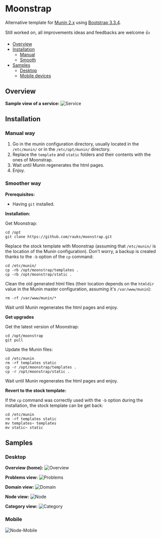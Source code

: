 # Moonstrap
Alternative template for [Munin 2.x](http://munin-monitoring.org/) using [Bootstrap 3.3.4](http://getbootstrap.com/).

Still worked on, all improvements ideas and feedbacks are welcome :+1:

- [Overview](#overview)
- [Installation](#installation)
  - [Manual](#manual-way)
  - [Smooth](#smoother-way)
- [Samples](#samples)
  - [Desktop](#desktop)
  - [Mobile devices](#mobile)

## Overview

**Sample view of a service:**
![Service](docs/sample-serviceview.png)

## Installation

### Manual way

1. Go in the munin configuration directory, usually located in the `/etc/munin/` or in the `/etc/opt/munin/` directory.
2. Replace the `template` and `static` folders and their contents with the ones of Moonstrap. 
3. Wait until Munin regenerates the html pages.
4. Enjoy.

### Smoother way

**Prerequisites:**

- Having `git` installed.

**Installation:**

Get Moonstrap:
```
cd /opt
git clone https://github.com/rauks/moonstrap.git
```
Replace the stock template with Moonstrap (assuming that `/etc/munin/` is the location of the Munin configuration). Don't worry, a backup is created thanks to the `-b` option of the `cp` command:
```
cd /etc/munin/
cp -rb /opt/moonstrap/templates .
cp -rb /opt/moonstrap/static .
```
Clean the old generated html files (their location depends on the `htmldir` value in the Munin master configuration, assuming it's `/var/www/munin`):
```
rm -rf /var/www/munin/*
```
Wait until Munin regenerates the html pages and enjoy.

**Get upgrades**

Get the latest version of Moonstrap:
```
cd /opt/moonstrap
git pull
```
Update the Munin files:
```
cd /etc/munin
rm -rf templates static
cp -r /opt/moonstrap/templates .
cp -r /opt/moonstrap/static .
```
Wait until Munin regenerates the html pages and enjoy.


**Revert to the stock template:**

If the `cp` command was correctly used with the `-b` option during the installation, the stock template can be get back:
```
cd /etc/munin
rm -rf templates static
mv templates~ templates
mv static~ static
```

## Samples

### Desktop

**Overview (home):**
![Overview](docs/sample-overview.png)

**Problems view:**
![Problems](docs/sample-problemview.png)

**Domain view:**
![Domain](docs/sample-domainview.png)

**Node view:**
![Node](docs/sample-nodeview.png)

**Category view:**
![Category](docs/sample-categoryview.png)

### Mobile
![Node-Mobile](docs/sample-mobile-nodeview.png)
